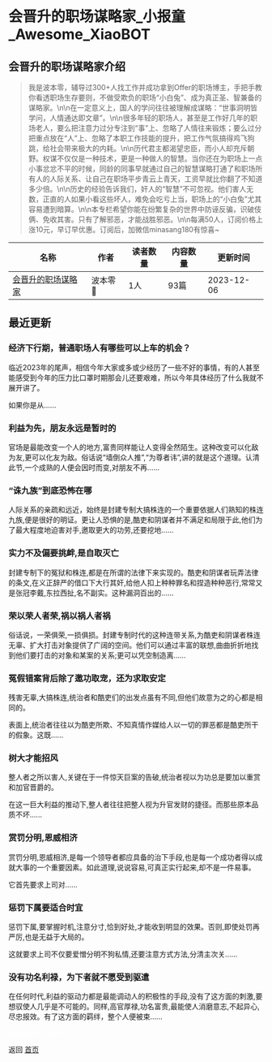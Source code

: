 # 会晋升的职场谋略家_小报童_Awesome_XiaoBOT

## 会晋升的职场谋略家介绍
> 我是波本零，辅导过300+人找工作并成功拿到Offer的职场博主，手把手教你看透职场生存要则，不做受欺负的职场“小白兔”、成为真正圣、智兼备的谋略家。\n\n在一定意义上，国人的学问往往被理解成谋略：“世事洞明皆学问，人情通达即文章”。\n\n很多年轻的职场人，甚至是工作好几年的职场老人，要么把注意力过分专注到“事”上、忽略了人情往来锻炼；要么过分把重点放在“人”上、忽略了本职工作技能的提升，把工作气氛搞得鸡飞狗跳，给社会带来极大的内耗。\n\n历代君主都渴望忠臣，而小人却充斥朝野。权谋不仅仅是一种技术，更是一种做人的智慧。当你还在为职场上一点小事忿忿不平的时候，同龄的同事早就通过自己的智慧谋略打通了和职场所有人的人际关系、让自己在职场平步青云上青天，工资早就比你翻了不知道多少倍。\n\n历史的经验告诉我们，奸人的“智慧”不可忽视。他们害人无数，正直的人如果小看这些坏人，难免会吃亏上当，职场上的“小白兔”尤其容易遭到暗算。\n\n本专栏希望你能在纷繁复杂的世界中防诬反骗，识破伎俩、免收其害。只有了解邪恶，才能战胜邪恶。\n\n每满50人，订阅价格上涨10元，早订早优惠。订阅后，加微信minasang180有惊喜~  
  


|名称|作者|读者数量|内容数量|更新时间|
|---|---|---|---|---|
|[会晋升的职场谋略家](https://xiaobot.net/p/minasang180?refer=9c3f1c95-a052-465a-9902-f6d75080262a)|波本零🌈|1人|93篇|2023-12-06|

## 最近更新
### 经济下行期，普通职场人有哪些可以上车的机会？

临近2023年的尾声，相信今年大家或多或少经历了一些不好的事情，有的人甚至能感受到今年的压力比口罩时期那会儿还要艰难，所以今年具体经历了什么我就不展开讲了。

如果你是从......

### 利益为先，朋友永远是暂时的

官场是最能改变一个人的地方,富贵同样能让人变得全然陌生。这种改变可以化敌为友,更可以化友为敌。俗话说“墙倒众人推”,“为尊者讳”,讲的就是这个道理。认清此节,一个成熟的人便会因时而变,对朋友不再......

### “诛九族”到底恐怖在哪

人际关系的亲疏和远近，始终是封建专制大搞株连的一个重要依据人们熟知的株连九族,便是很好的明证。更让人恐惧的是,酷吏和阴谋者并不满足和局限于此,他们为了最大程度地迫害对手,邀取更大的功劳,还要挖地......

### 实力不及偏要挑衅,是自取灭亡

封建专制下的冤狱和株连,都是在所谓的法律下来实现的。酷吏和阴谋者玩弄法律的条文,在义正辞严的借口下大行其奸,给他人扣上种种罪名和捏造种种恶行,常常又是张冠李戴,东拉西扯,名不副实。这种漏洞百出的......

### 荣以荣人者荣,祸以祸人者祸

俗话说，一荣俱荣,一损俱损。封建专制时代的这种连带关系,为酷吏和阴谋者株连无辜、扩大打击对象提供了广阔的空间。他们可以通过丰富的联想,曲曲折折地找到他们要打击的对象和某案的关系;更可以凭空制造离......

### 冤假错案背后除了邀功取宠，还为求取安定

残害无辜,大搞株连,统治者和酷吏们的出发点虽有不同,但他们故意为之的心都是相同的。

表面上,统治者往往以为酷吏所欺、不知真情作媒给人以一切的罪恶都是酷吏所干的假象。这既......

### 树大才能招风

整人者之所以害人,关键在于一件惊天巨案的告破,统治者视以为功总是要加以重赏和加官晋爵的。

在这一巨大利益的推动下,整人者往往把整人视为升官发财的捷径。而那些原本品质不坏......

### 赏罚分明,恩威相济

赏罚分明,恩威相济,是每一个领导者都应具备的治下手段,也是每一个成功者得以成就大事的一个重要因素。如此道理,说说容易,可真正实行起来,却不是一件易事。

它首先要求上司对......

### 惩罚下属要适合时宜

惩罚下属,要掌握时机,注意分寸,恰到好处,才能收到明显的效果。否则,即使处罚再严厉,也是无益于大局的。

这就要求上司不仅要爱憎分明不狗私情,还要注意方式方法,分清主次关......

### 没有功名利禄，为下者就不愿受到驱遣

在任何时代,利益的驱动力都是最能调动人的积极性的手段,没有了这方面的刺激,要想驭使人几乎是不可能的。同样,高官厚禄,功名富贵,最能使人消磨意志,不起异心,尽忠报效。有了这方面的羁绊，整个人便被束......


<a href="https://github.com/Reno9527/awesome-xiaobot" style="color: white; text-decoration: none;">awesome-xiaobot</a>

返回 [首页](../README.md)
